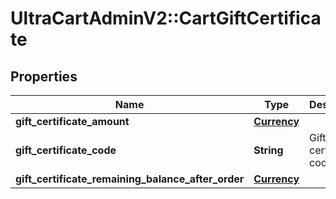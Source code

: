 # UltraCartAdminV2::CartGiftCertificate

## Properties
Name | Type | Description | Notes
------------ | ------------- | ------------- | -------------
**gift_certificate_amount** | [**Currency**](Currency.md) |  | [optional] 
**gift_certificate_code** | **String** | Gift certificate code | [optional] 
**gift_certificate_remaining_balance_after_order** | [**Currency**](Currency.md) |  | [optional] 


